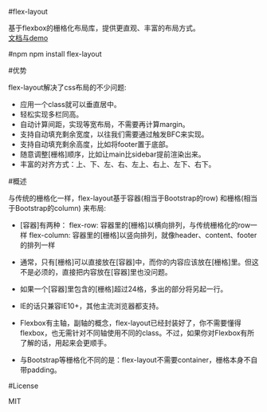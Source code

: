 #flex-layout

基于flexbox的栅格化布局库，提供更直观、丰富的布局方式。<br>
[文档与demo][1]

#npm
	npm install flex-layout

#优势

flex-layout解决了css布局的不少问题:

* 应用一个class就可以垂直居中。
* 轻松实现多栏同高。
* 自动计算间距，实现等宽布局，不需要再计算margin。
* 支持自动填充剩余宽度，以往我们需要通过触发BFC来实现。
* 支持自动填充剩余高度，比如将footer置于底部。
* 随意调整[栅格]顺序，比如让main比sidebar提前渲染出来。
* 丰富的对齐方式：上、下、左、右、左上、右上、左下、右下。

#概述

与传统的栅格化一样，flex-layout基于容器(相当于Bootstrap的row) 和栅格(相当于Bootstrap的column) 来布局:

* [容器]有两种：
flex-row: 容器里的[栅格]以横向排列，与传统栅格化的row一样
flex-column: 容器里的[栅格]以竖向排列，就像header、content、footer的排列一样

* 通常，只有[栅格]可以直接放在[容器]中，而你的内容应该放在[栅格]里。但这不是必须的，直接把内容放在[容器]里也没问题。
* 如果一个[容器]里包含的[栅格]超过24格，多出的部分将另起一行。
* IE的话只兼容IE10+，其他主流浏览器都支持。
* Flexbox有主轴，副轴的概念，flex-layout已经封装好了，你不需要懂得flexbox，也无需针对不同轴使用不同的class。不过，如果你对Flexbox有所了解的话，用起来会更顺手。
* 与Bootstrap等栅格化不同的是：flex-layout不需要container，栅格本身不自带padding。

#License

MIT

[1]: http://coffcer.github.io/flex-layout/